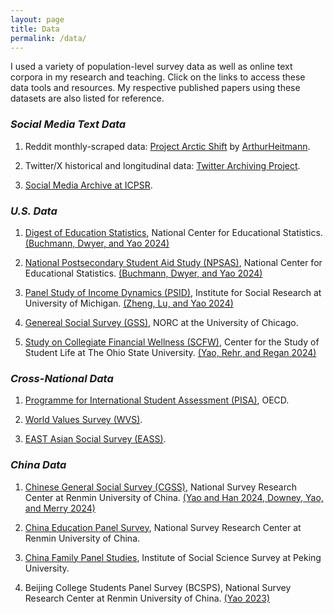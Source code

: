 ```yaml
---
layout: page
title: Data
permalink: /data/
---
```


I used a variety of population-level survey data as well as online text corpora in my research and teaching. Click on the links to access these data tools and resources. My respective published papers using these datasets are also listed for reference.

### *Social Media Text Data*

1. Reddit monthly-scraped data: [Project Arctic Shift](https://github.com/ArthurHeitmann/arctic_shift) by [ArthurHeitmann](https://github.com/ArthurHeitmann/arctic_shift/blob/master/file_content_explanations.md).

2. Twitter/X historical and longitudinal data: [Twitter Archiving Project](https://archive.org/details/twitterarchive?tab=collection).

3. [Social Media Archive at ICPSR](https://socialmediaarchive.org).

### *U.S. Data*

1. [Digest of Education Statistics](https://nces.ed.gov/programs/digest/), National Center for Educational Statistics. [(Buchmann, Dwyer, and Yao 2024)](https://www.rsfjournal.org/content/11/1/154)

2. [National Postsecondary Student Aid Study (NPSAS)](https://nces.ed.gov/surveys/npsas/), National Center for Educational Statistics. [(Buchmann, Dwyer, and Yao 2024)](https://www.rsfjournal.org/content/11/1/154)

3. [Panel Study of Income Dynamics (PSID)](https://psidonline.isr.umich.edu/), Institute for Social Research at University of Michigan. [(Zheng, Lu, and Yao 2024)](https://www.sciencedirect.com/science/article/abs/pii/S0049089X24000371)

4. [Genereal Social Survey (GSS)](https://gss.norc.org/), NORC at the University of Chicago.

5. [Study on Collegiate Financial Wellness (SCFW)](https://cssl.osu.edu/research-projects/study-on-collegiate-financial-wellness), Center for the Study of Student Life at The Ohio State University. [(Yao, Rehr, and Regan 2024)](https://link.springer.com/article/10.1007/s10834-022-09860-1)

### *Cross-National Data*

1. [Programme for International Student Assessment (PISA)](https://www.oecd.org/en/about/programmes/pisa.html), OECD.

2. [World Values Survey (WVS)](https://www.worldvaluessurvey.org/wvs.jsp).

3. [EAST Asian Social Survey (EASS)](https://www.eassda.org/?ckattempt=1).

### *China Data*

1. [Chinese General Social Survey (CGSS)](http://cgss.ruc.edu.cn/English/Home.htm), National Survey Research Center at Renmin University of China. [(Yao and Han 2024, ](https://journals.sagepub.com/doi/abs/10.1177/2057150X241237629)[Downey, Yao, and Merry 2024)](https://journals.sagepub.com/doi/abs/10.1177/0192513X231162977)

2. [China Education Panel Survey](http://ceps.ruc.edu.cn/English/Overview/Overview.htm), National Survey Research Center at Renmin University of China.

3. [China Family Panel Studies](https://www.isss.pku.edu.cn/cfps/en/), Institute of Social Science Survey at Peking University.

4. Beijing College Students Panel Survey (BCSPS), National Survey Research Center at Renmin University of China. [(Yao 2023)](https://journals.sagepub.com/doi/abs/10.1177/07311214221124536)


